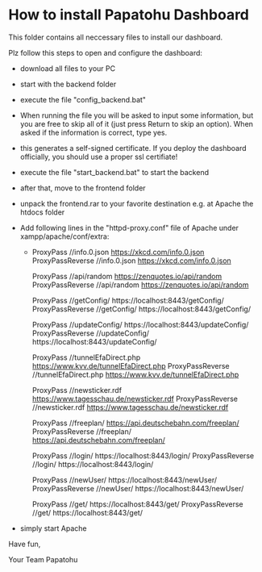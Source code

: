 # How to install Papatohu Dashboard

This folder contains all neccessary files to install our dashboard.

Plz follow this steps to open and configure the dashboard:

- download all files to your PC
- start with the backend folder
- execute the file "config_backend.bat" 
- When running the file you will be asked to input some information, but you are free to skip all of it (just press Return to skip an option). When asked if the information is correct, type yes.
- this generates a self-signed certificate. If you deploy the dashboard officially, you should use a proper ssl certifiate!
- execute the file "start_backend.bat" to start the backend
- after that, move to the frontend folder
- unpack the frontend.rar to your favorite destination e.g. at Apache the htdocs folder
- Add following lines in the "httpd-proxy.conf" file of Apache under xampp/apache/conf/extra:
  -  ProxyPass //info.0.json https://xkcd.com/info.0.json
     ProxyPassReverse //info.0.json https://xkcd.com/info.0.json

     ProxyPass //api/random https://zenquotes.io/api/random
     ProxyPassReverse //api/random https://zenquotes.io/api/random

     ProxyPass //getConfig/ https://localhost:8443/getConfig/
     ProxyPassReverse //getConfig/ https://localhost:8443/getConfig/

      ProxyPass //updateConfig/ https://localhost:8443/updateConfig/
      ProxyPassReverse //updateConfig/ https://localhost:8443/updateConfig/

      ProxyPass //tunnelEfaDirect.php https://www.kvv.de/tunnelEfaDirect.php
      ProxyPassReverse //tunnelEfaDirect.php https://www.kvv.de/tunnelEfaDirect.php

      ProxyPass //newsticker.rdf https://www.tagesschau.de/newsticker.rdf
      ProxyPassReverse //newsticker.rdf https://www.tagesschau.de/newsticker.rdf

      ProxyPass //freeplan/ https://api.deutschebahn.com/freeplan/
      ProxyPassReverse //freeplan/ https://api.deutschebahn.com/freeplan/

      ProxyPass //login/ https://localhost:8443/login/
      ProxyPassReverse //login/ https://localhost:8443/login/

      ProxyPass //newUser/ https://localhost:8443/newUser/
      ProxyPassReverse //newUser/ https://localhost:8443/newUser/

      ProxyPass //get/ https://localhost:8443/get/
      ProxyPassReverse //get/ https://localhost:8443/get/
      
- simply start Apache


Have fun,

Your Team Papatohu
